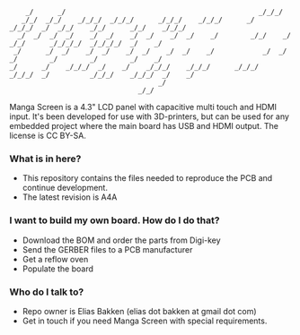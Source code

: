 ```                                                                                                                       
    _/      _/                                                _/_/_/                                                   
   _/_/  _/_/    _/_/_/  _/_/_/      _/_/_/    _/_/_/      _/          _/_/_/  _/  _/_/    _/_/      _/_/    _/_/_/
  _/  _/  _/  _/    _/  _/    _/  _/    _/  _/    _/        _/_/    _/        _/_/      _/_/_/_/  _/_/_/_/  _/    _/   
 _/      _/  _/    _/  _/    _/  _/    _/  _/    _/            _/  _/        _/        _/        _/        _/    _/    
_/      _/    _/_/_/  _/    _/    _/_/_/    _/_/_/      _/_/_/      _/_/_/  _/          _/_/_/    _/_/_/  _/    _/     
                                     _/                                                                                
                                _/_/                                                                                                                                                                                                          
```
Manga Screen is a 4.3" LCD panel with capacitive multi touch and HDMI input. It's been developed for use with 3D-printers, but can be used for any embedded project 
where the main board has USB and HDMI output. The license is CC BY-SA. 

### What is in here? ###

* This repository contains the files needed to reproduce the PCB and continue development.
* The latest revision is A4A

### I want to build my own board. How do I do that? ###

* Download the BOM and order the parts from Digi-key
* Send the GERBER files to a PCB manufacturer
* Get a reflow oven
* Populate the board

### Who do I talk to? ###

* Repo owner is Elias Bakken (elias dot bakken at gmail dot com) 
* Get in touch if you need Manga Screen with special requirements.